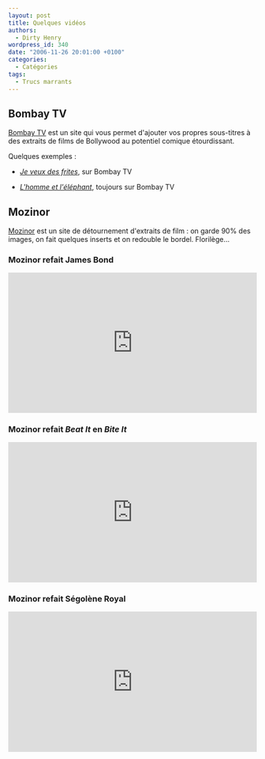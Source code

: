 ```yaml
---
layout: post
title: Quelques vidéos
authors:
  - Dirty Henry
wordpress_id: 340
date: "2006-11-26 20:01:00 +0100"
categories:
  - Catégories
tags:
  - Trucs marrants
---
```


## Bombay TV

[Bombay TV](http://www.grapheine.com/bombaytv) est un site qui vous permet
d'ajouter vos propres sous-titres à des extraits de films de Bollywood au
potentiel comique étourdissant.

Quelques exemples :

- [_Je veux des frites_](http://www.grapheine.com/bombaytv/play_fr.php?id=1778726),
  sur Bombay TV

- [_L'homme et l'éléphant_](http://www.grapheine.com/bombaytv/play_fr.php?id=1779726),
  toujours sur Bombay TV

## Mozinor

[Mozinor](http://www.mozinor.com/) est un site de détournement d'extraits de
film : on garde 90% des images, on fait quelques inserts et on redouble le
bordel. Florilège…

### Mozinor refait James Bond

<div style="position:relative;padding-bottom:56.25%;height:0;overflow:hidden;"> <iframe style="width:100%;height:100%;position:absolute;left:0px;top:0px;overflow:hidden" frameborder="0" type="text/html" src="https://www.dailymotion.com/embed/video/xxkxw" width="100%" height="100%" allowfullscreen > </iframe> </div>

### Mozinor refait _Beat It_ en _Bite It_

<div style="position:relative;padding-bottom:56.25%;height:0;overflow:hidden;"> <iframe style="width:100%;height:100%;position:absolute;left:0px;top:0px;overflow:hidden" frameborder="0" type="text/html" src="https://www.dailymotion.com/embed/video/x6f2d" width="100%" height="100%" allowfullscreen > </iframe> </div>

<h3>Mozinor refait Ségolène Royal</h3>

<div style="position:relative;padding-bottom:56.25%;height:0;overflow:hidden;"> <iframe style="width:100%;height:100%;position:absolute;left:0px;top:0px;overflow:hidden" frameborder="0" type="text/html" src="https://www.dailymotion.com/embed/video/x2rhb1" width="100%" height="100%" allowfullscreen > </iframe> </div>
